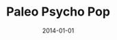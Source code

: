 ---
layout: item
title: "Paleo Psycho Pop"
type: website
org: Patrick Healy
date: 2014-01-01
link: http://paleopsychopop.org
external: true
---